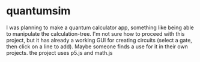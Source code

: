 # quantumsim
I was planning to make a quantum calculator app, something like being able to manipulate the calculation-tree. I'm not sure how to proceed with this project, but it has already a working GUI for creating circuits (select a gate, then click on a line to add). Maybe someone finds a use for it in their own  projects.
the project uses p5.js and math.js
